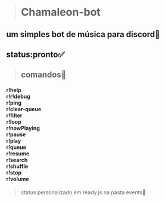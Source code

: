 > <h1>Chamaleon-bot
<h2>um simples bot de música para discord🎵</h2>
</h1>

<h2>status:pronto✅</h2>

> <h2> comandos🔧 </h2>
 <h4>r!help <br>
 r!r!debug <br>
 r!ping <br>
 r!clear-queue <br>
 r!filter <br>
 r!loop<br>
 r!nowPlaying<br>
 r!pause<br>
 r!play<br>
 r!queue<br>
 r!resume<br>
 r!search<br>
 r!shuffle<br>
 r!stop<br>
 r!volume<br> </h4>

 > <p>status personalizado em ready.js na pasta events📁</p>
